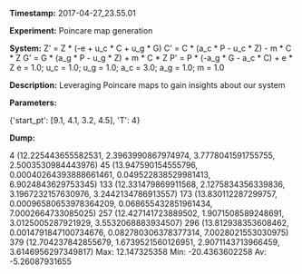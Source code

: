 **Timestamp:** 2017-04-27_23.55.01

**Experiment:** Poincare map generation

**System:**
Z' = Z * (-e + u_c * C + u_g * G) 
C' = C * (a_c * P - u_c * Z) - m * C * Z 
G' = G * (a_g * P - u_g * Z) + m * C * Z 
P' = P * (-a_g * G - a_c * C) + e * Z 
e = 1.0; u_c = 1.0; u_g = 1.0; a_c = 3.0; a_g = 1.0; m = 1.0

**Description:** Leveraging Poincare maps to gain insights about our system

**Parameters:**

{'start_pt': [9.1, 4.1, 3.2, 4.5], 'T': 4}

**Dump:**

4
(12.225443655582531, 2.3963990867974974, 3.7778041591755755, 2.5003530984443976)
45
(13.947590154555796, 0.00040264393888661461, 0.049522838529981413, 6.9024843629753345)
133
(12.331479869911568, 2.1275834356339836, 3.1967232157630976, 3.2442134786913557)
173
(13.830112287299757, 0.00096580653978364209, 0.068655432851961434, 7.0002664733085025)
257
(12.427141723889502, 1.9071508589248691, 3.0125005287921929, 3.5532068883934507)
296
(13.812938353608462, 0.0014791847100734676, 0.082780306378377314, 7.0028021553030975)
379
(12.704237842855679, 1.6739521560126951, 2.9071143713966459, 3.6146956297349817)
Max:
12.147325358
Min:
-20.4363602258
Av:
-5.26087931655